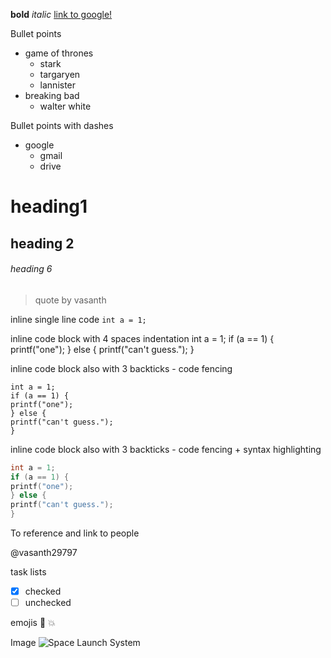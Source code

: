 **bold**
*italic*
[link to google!](http://google.com)

Bullet points
* game of thrones
  * stark
  * targaryen
  * lannister
* breaking bad
  * walter white

Bullet points with dashes
- google
  - gmail
  - drive

# heading1
## heading 2
###### heading 6

> quote
> by vasanth

inline single line code
`int a = 1;`

inline code block with 4 spaces indentation
    int a = 1;
    if (a == 1) {
      printf("one");
    } else {
      printf("can't guess.");
    }

inline code block also with 3 backticks - code fencing
```
int a = 1;
if (a == 1) {
printf("one");
} else {
printf("can't guess.");
}
```

inline code block also with 3 backticks - code fencing + syntax highlighting
```c
int a = 1;
if (a == 1) {
printf("one");
} else {
printf("can't guess.");
}
```
To reference and link to people

@vasanth29797

task lists

- [x] checked
- [ ] unchecked

emojis
:camel:
:boom:

Image
![Space Launch System](https://octodex.github.com/images/yaktocat.png)
